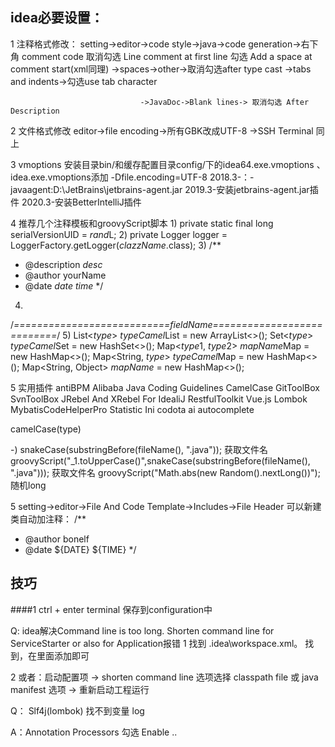 ## idea必要设置：
1 注释格式修改：
setting->editor->code style->java->code generation->右下角 comment code
                    取消勾选 Line comment at first line 勾选 Add a space at comment start(xml同理)
                                 ->spaces->other->取消勾选after type cast
                                 ->tabs and indents->勾选use tab character

                                 ->JavaDoc->Blank lines-> 取消勾选 After Description
2 文件格式修改
editor->file encoding->所有GBK改成UTF-8
      ->SSH Terminal 同上

3 vmoptions
安装目录bin/和缓存配置目录config/下的idea64.exe.vmoptions 、 idea.exe.vmoptions添加
-Dfile.encoding=UTF-8
2018.3-：-javaagent:D:\JetBrains\jetbrains-agent.jar
2019.3-安装jetbrains-agent.jar插件
2020.3-安装BetterIntelliJ插件

4 推荐几个注释模板和groovyScript脚本
1)
private static final long serialVersionUID = $rand$L;
2)
private Logger logger = LoggerFactory.getLogger($clazzName$.class);
3)
/**
 * @description $desc$
 * @author yourName
 * @date $date$ $time$
 */
4)
/*===========================$fieldName$===========================*/
5)
List<$type$> $typeCamel$List = new ArrayList<>();
Set<$type$> $typeCamel$Set = new HashSet<>();
Map<$type1$, $type2$> $mapName$Map = new HashMap<>();
Map<String, $type$> $typeCamel$Map = new HashMap<>();
Map<String, Object> $mapName$ = new HashMap<>();

5 实用插件
antiBPM
Alibaba Java Coding Guidelines
CamelCase
GitToolBox
SvnToolBox
JRebel And XRebel For IdealiJ
RestfulToolkit
Vue.js
Lombok
MybatisCodeHelperPro
Statistic
Ini
codota ai autocomplete

camelCase(type)

-)
snakeCase(substringBefore(fileName(), ".java")); 获取文件名
groovyScript("_1.toUpperCase()",snakeCase(substringBefore(fileName(), ".java"))); 获取文件名
groovyScript("Math.abs(new Random().nextLong())"); 随机long

5 setting->editor->File And Code Template->Includes->File Header  可以新建类自动加注释：
/**
 * @author bonelf
 * @date ${DATE} ${TIME}
 */
   
## 技巧
####1 
ctrl + enter terminal 保存到configuration中

Q:
idea解决Command line is too long. Shorten command line for ServiceStarter or also for Application报错
1 找到 .idea\workspace.xml。
找到<component name="PropertiesComponent">，在里面添加<property name="dynamic.classpath" value="true" />即可

2 或者：启动配置项 -> shorten command line 选项选择 classpath file 或 java manifest 选项 -> 重新启动工程运行

Q： Slf4j(lombok) 找不到变量 log

A：Annotation Processors 勾选 Enable ..